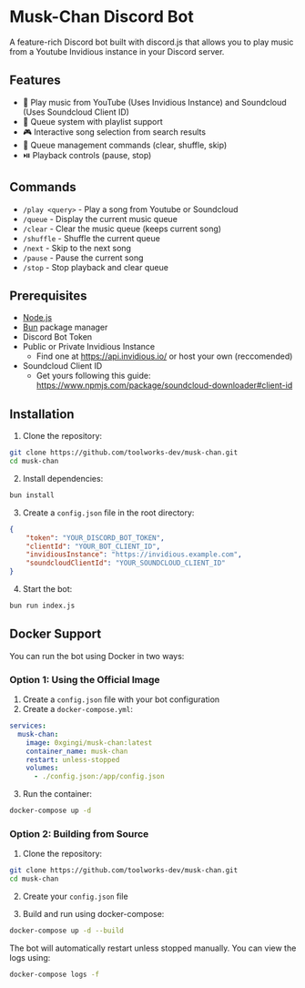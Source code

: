 # Musk-Chan Discord Bot

A feature-rich Discord bot built with discord.js that allows you to play music from a Youtube Invidious instance in your Discord server.

## Features

- 🎵 Play music from YouTube (Uses Invidious Instance) and Soundcloud (Uses Soundcloud Client ID)
- 📑 Queue system with playlist support
- 🎮 Interactive song selection from search results
- 🔄 Queue management commands (clear, shuffle, skip)
- ⏯️ Playback controls (pause, stop)

## Commands

- `/play <query>` - Play a song from Youtube or Soundcloud
- `/queue` - Display the current music queue
- `/clear` - Clear the music queue (keeps current song)
- `/shuffle` - Shuffle the current queue
- `/next` - Skip to the next song
- `/pause` - Pause the current song
- `/stop` - Stop playback and clear queue

## Prerequisites

- [Node.js](https://nodejs.org/)
- [Bun](https://bun.sh/) package manager
- Discord Bot Token
- Public or Private Invidious Instance 
  - Find one at https://api.invidious.io/ or host your own (reccomended)
- Soundcloud Client ID
  - Get yours following this guide: https://www.npmjs.com/package/soundcloud-downloader#client-id
  
## Installation

1. Clone the repository:
```bash
git clone https://github.com/toolworks-dev/musk-chan.git
cd musk-chan
```

2. Install dependencies:
```bash
bun install
```

3. Create a `config.json` file in the root directory:
```json
{
    "token": "YOUR_DISCORD_BOT_TOKEN",
    "clientId": "YOUR_BOT_CLIENT_ID",
    "invidiousInstance": "https://invidious.example.com",
    "soundcloudClientId": "YOUR_SOUNDCLOUD_CLIENT_ID"
}
```

4. Start the bot:
```bash
bun run index.js
```

## Docker Support

You can run the bot using Docker in two ways:

### Option 1: Using the Official Image

1. Create a `config.json` file with your bot configuration
2. Create a `docker-compose.yml`:
```yaml
services:
  musk-chan:
    image: 0xgingi/musk-chan:latest
    container_name: musk-chan
    restart: unless-stopped
    volumes:
      - ./config.json:/app/config.json
```

3. Run the container:
```bash
docker-compose up -d
```

### Option 2: Building from Source

1. Clone the repository:
```bash
git clone https://github.com/toolworks-dev/musk-chan.git
cd musk-chan
```

2. Create your `config.json` file

3. Build and run using docker-compose:
```bash
docker-compose up -d --build
```

The bot will automatically restart unless stopped manually. You can view the logs using:
```bash
docker-compose logs -f
```